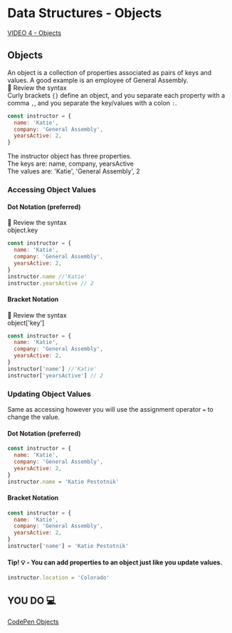 # Data Structures - Objects

[VIDEO 4 - Objects](https://generalassembly.zoom.us/rec/share/LUTV8BE7Rh5wCHF64gvmlHQrAHRGW2_hkHDJvwsOog0KqQgOECRdV-zkaDoYazRX.ZUYn3xTZcx7sdcbn?startTime=1706712328000)

## Objects

An object is a collection of properties associated as pairs of keys and values.  A good example is an employee of General Assembly.<br>
:mag_right: Review the syntax<br>
Curly brackets `{}` define an object, and you separate each property with a comma `,`, and you separate the key/values with a colon `:`.

```js
const instructor = {
  name: 'Katie',
  company: 'General Assembly',
  yearsActive: 2,
}
```
The instructor object has three properties.<br>
The keys are: name, company, yearsActive<br>
The values are: 'Katie', 'General Assembly', 2

### Accessing Object Values

#### Dot Notation (preferred)
:mag_right: Review the syntax<br>
object.key

```js
const instructor = {
  name: 'Katie',
  company: 'General Assembly',
  yearsActive: 2,
}
instructor.name //'Katie'
instructor.yearsActive // 2
```

#### Bracket Notation
:mag_right: Review the syntax<br>
object['key']

```js
const instructor = {
  name: 'Katie',
  company: 'General Assembly',
  yearsActive: 2,
}
instructor['name'] //'Katie'
instructor['yearsActive'] // 2
```

### Updating Object Values
Same as accessing however you will use the assignment operator `=` to change the value.

#### Dot Notation (preferred)

```js
const instructor = {
  name: 'Katie',
  company: 'General Assembly',
  yearsActive: 2,
}
instructor.name = 'Katie Pestotnik'
```
#### Bracket Notation
```js
const instructor = {
  name: 'Katie',
  company: 'General Assembly',
  yearsActive: 2,
}
instructor['name'] = 'Katie Pestotnik'
```
#### Tip! :bulb: - You can add properties to an object just like you update values.
```js
instructor.location = 'Colorado'

```

## YOU DO :computer:

[CodePen Objects](https://codepen.io/Katie22/pen/XWGMWmG)